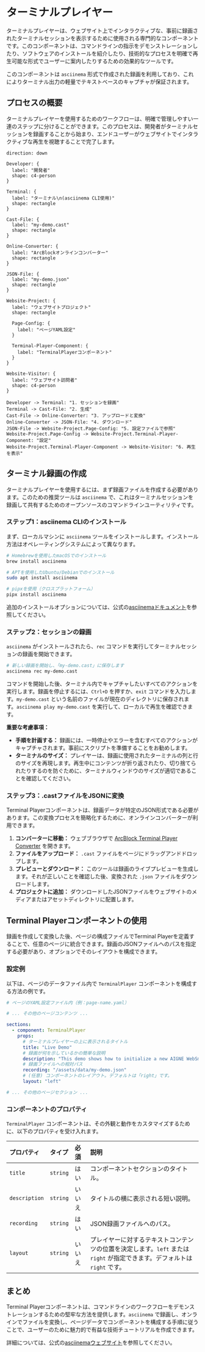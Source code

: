 # ターミナルプレイヤー

ターミナルプレイヤーは、ウェブサイト上でインタラクティブな、事前に録画されたターミナルセッションを表示するために使用される専門的なコンポーネントです。このコンポーネントは、コマンドラインの指示をデモンストレーションしたり、ソフトウェアのインストールを紹介したり、技術的なプロセスを明確で再生可能な形式でユーザーに案内したりするための効果的なツールです。

このコンポーネントは `asciinema` 形式で作成された録画を利用しており、これによりターミナル出力の軽量でテキストベースのキャプチャが保証されます。

## プロセスの概要

ターミナルプレイヤーを使用するためのワークフローは、明確で管理しやすい一連のステップに分けることができます。このプロセスは、開発者がターミナルセッションを録画することから始まり、エンドユーザーがウェブサイトでインタラクティブな再生を視聴することで完了します。

```d2
direction: down

Developer: {
  label: "開発者"
  shape: c4-person
}

Terminal: {
  label: "ターミナル\n(asciinema CLI使用)"
  shape: rectangle
}

Cast-File: {
  label: "my-demo.cast"
  shape: rectangle
}

Online-Converter: {
  label: "ArcBlockオンラインコンバーター"
  shape: rectangle
}

JSON-File: {
  label: "my-demo.json"
  shape: rectangle
}

Website-Project: {
  label: "ウェブサイトプロジェクト"
  shape: rectangle

  Page-Config: {
    label: "ページYAML設定"
  }

  Terminal-Player-Component: {
    label: "TerminalPlayerコンポーネント"
  }
}

Website-Visitor: {
  label: "ウェブサイト訪問者"
  shape: c4-person
}

Developer -> Terminal: "1. セッションを録画"
Terminal -> Cast-File: "2. 生成"
Cast-File -> Online-Converter: "3. アップロードと変換"
Online-Converter -> JSON-File: "4. ダウンロード"
JSON-File -> Website-Project.Page-Config: "5. 設定ファイルで参照"
Website-Project.Page-Config -> Website-Project.Terminal-Player-Component: "設定"
Website-Project.Terminal-Player-Component -> Website-Visitor: "6. 再生を表示"
```

## ターミナル録画の作成

ターミナルプレイヤーを使用するには、まず録画ファイルを作成する必要があります。このための推奨ツールは `asciinema` で、これはターミナルセッションを録画して共有するためのオープンソースのコマンドラインユーティリティです。

### ステップ1：asciinema CLIのインストール

まず、ローカルマシンに `asciinema` ツールをインストールします。インストール方法はオペレーティングシステムによって異なります。

```bash インストール icon=lucide:download
# Homebrewを使用したmacOSでのインストール
brew install asciinema

# APTを使用したUbuntu/Debianでのインストール
sudo apt install asciinema

# pipxを使用（クロスプラットフォーム）
pipx install asciinema
```

追加のインストールオプションについては、公式の[asciinemaドキュメント](https://docs.asciinema.org/)を参照してください。

### ステップ2：セッションの録画

`asciinema` がインストールされたら、`rec` コマンドを実行してターミナルセッションの録画を開始できます。

```bash 録画コマンド icon=lucide:radio-tower
# 新しい録画を開始し、「my-demo.cast」に保存します
asciinema rec my-demo.cast
```

コマンドを開始した後、ターミナル内でキャプチャしたいすべてのアクションを実行します。録画を停止するには、`Ctrl+D` を押すか、`exit` コマンドを入力します。`my-demo.cast` という名前のファイルが現在のディレクトリに保存されます。`asciinema play my-demo.cast` を実行して、ローカルで再生を確認できます。

**重要な考慮事項：**
*   **手順を計画する：** 録画には、一時停止やエラーを含むすべてのアクションがキャプチャされます。事前にスクリプトを準備することをお勧めします。
*   **ターミナルのサイズ：** プレイヤーは、録画に使用されたターミナルの列と行のサイズを再現します。再生中にコンテンツが折り返されたり、切り捨てられたりするのを防ぐために、ターミナルウィンドウのサイズが適切であることを確認してください。

### ステップ3：.castファイルをJSONに変換

Terminal Playerコンポーネントは、録画データが特定のJSON形式である必要があります。この変換プロセスを簡略化するために、オンラインコンバーターが利用できます。

1.  **コンバーターに移動：** ウェブブラウザで [ArcBlock Terminal Player Converter](https://arcblock.github.io/ux/?path=/story/data-display-terminal-player--recording-guide) を開きます。
2.  **ファイルをアップロード：** `.cast` ファイルをページにドラッグアンドドロップします。
3.  **プレビューとダウンロード：** このツールは録画のライブプレビューを生成します。それが正しいことを確認した後、変換された `.json` ファイルをダウンロードします。
4.  **プロジェクトに追加：** ダウンロードしたJSONファイルをウェブサイトのメディアまたはアセットディレクトリに配置します。

## Terminal Playerコンポーネントの使用

録画を作成して変換した後、ページの構成ファイルでTerminal Playerを定義することで、任意のページに統合できます。録画のJSONファイルへのパスを指定する必要があり、オプションでそのレイアウトを構成できます。

### 設定例

以下は、ページのデータファイル内で `TerminalPlayer` コンポーネントを構成する方法の例です。

```yaml ページ設定例 icon=lucide:file-cog
# ページのYAML設定ファイル内（例：page-name.yaml）

# ... その他のページコンテンツ ...

sections:
  - component: TerminalPlayer
    props:
      # ターミナルプレイヤーの上に表示されるタイトル
      title: "Live Demo"
      # 録画が何を示しているかの簡単な説明
      description: "This demo shows how to initialize a new AIGNE WebSmith project."
      # 録画ファイルへの相対パス
      recording: "/assets/data/my-demo.json"
      # (任意) コンポーネントのレイアウト。デフォルトは「right」です。
      layout: "left"

# ... その他のページセクション ...
```

### コンポーネントのプロパティ

`TerminalPlayer` コンポーネントは、その外観と動作をカスタマイズするために、以下のプロパティを受け入れます。

| プロパティ | タイプ | 必須 | 説明 |
| :--- | :--- | :--- | :--- |
| `title` | `string` | はい | コンポーネントセクションのタイトル。 |
| `description` | `string` | いいえ | タイトルの横に表示される短い説明。 |
| `recording` | `string` | はい | JSON録画ファイルへのパス。 |
| `layout` | `string` | いいえ | プレイヤーに対するテキストコンテンツの位置を決定します。`left` または `right` が指定できます。デフォルトは `right` です。 |

## まとめ

Terminal Playerコンポーネントは、コマンドラインのワークフローをデモンストレーションするための堅牢な方法を提供します。`asciinema` で録画し、オンラインでファイルを変換し、ページデータでコンポーネントを構成する手順に従うことで、ユーザーのために魅力的で有益な技術チュートリアルを作成できます。

詳細については、公式の[asciinemaウェブサイト](https://asciinema.org/)を参照してください。